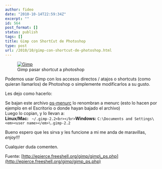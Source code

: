```yaml
---
author: fideo
date: "2010-10-14T22:59:34Z"
excerpt: ""
id: 564
post_format: []
status: publish
tags: []
title: Gimp con ShortCut de Photoshop
type: post
url: /2010/10/gimp-con-shortcut-de-photoshop.html
---
```

<font style="position: absolute;overflow: hidden;height: 0;width: 0">[холни маси](http://www.videnov.com/)</font><figure aria-describedby="caption-attachment-565" class="wp-caption alignleft" id="attachment_565" style="width: 300px">[![Gimp](http://www.fideox.com.ar/wp-content/uploads/2010/10/gimp-300x217.png "gimp")](http://www.fideox.com.ar/wp-content/uploads/2010/10/gimp.png)<figcaption class="wp-caption-text" id="caption-attachment-565">Gimp pasar shortcut a photoshop</figcaption></figure>

Podemos usar Gimp con los accesos directos / atajos o shortcuts (como quieran llamarlos) de Photoshop o simplemente modificarlos a su gusto.

Les dejo como hacerlo:

Se bajan este archivo [ps-menurc](http://epierce.freeshell.org/gimp/ps-menurc) lo renombran a menurc (esto lo hacen por ejemplo en el Escritorio o donde hayan bajado el archivo)  
Luego lo copian, y lo llevan a:  
**Linux/Mac:** ` ~/.gimp-2.2<br></br>`**Windows:** `C:\Documents and Settings\<em><user name></em>\.gimp-2.2`

Bueno espero que les sirva y les funcione a mi me anda de maravillas, *enjoy!!!*

Cualquier duda comenten.

Fuente: [http://epierce.freeshell.org/gimp/gimp\_ps.php](http://epierce.freeshell.org/gimp/gimp_ps.php)
